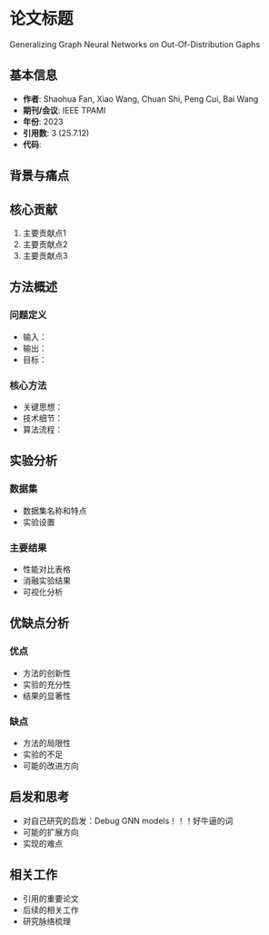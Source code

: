 # 论文标题

Generalizing Graph Neural Networks on Out-Of-Distribution Gaphs

## 基本信息
- **作者**: Shaohua Fan, Xiao Wang, Chuan Shi, Peng Cui, Bai Wang
- **期刊/会议**: IEEE TPAMI
- **年份**: 2023
- **引用数**: 3 (25.7.12)
- **代码**: 

## 背景与痛点

## 核心贡献
1. 主要贡献点1
2. 主要贡献点2
3. 主要贡献点3

## 方法概述
### 问题定义
- 输入：
- 输出：
- 目标：

### 核心方法
- 关键思想：
- 技术细节：
- 算法流程：

## 实验分析
### 数据集
- 数据集名称和特点
- 实验设置

### 主要结果
- 性能对比表格
- 消融实验结果
- 可视化分析

## 优缺点分析
### 优点
- 方法的创新性
- 实验的充分性
- 结果的显著性

### 缺点
- 方法的局限性
- 实验的不足
- 可能的改进方向

## 启发和思考
- 对自己研究的启发：Debug GNN models！！！好牛逼的词
- 可能的扩展方向
- 实现的难点

## 相关工作
- 引用的重要论文
- 后续的相关工作
- 研究脉络梳理